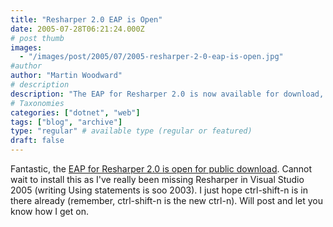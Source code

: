 ```yaml
---
title: "Resharper 2.0 EAP is Open"
date: 2005-07-28T06:21:24.000Z
# post thumb
images:
  - "/images/post/2005/07/2005-resharper-2-0-eap-is-open.jpg"
#author
author: "Martin Woodward"
# description
description: "The EAP for Resharper 2.0 is now available for download, promising exciting enhancements for Visual Studio 2005 users."
# Taxonomies
categories: ["dotnet", "web"]
tags: ["blog", "archive"]
type: "regular" # available type (regular or featured)
draft: false
---
```

Fantastic, the [EAP for Resharper 2.0 is open for public download](http://www.jetbrains.net/confluence/display/ReSharper/Download).  Cannot wait to install this as I've really been missing Resharper in Visual Studio 2005 (writing Using statements is soo 2003).  I just hope ctrl-shift-n is in there already (remember, ctrl-shift-n is the new ctrl-n).  Will post and let you know how I get on.